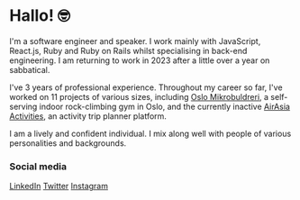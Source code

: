 # Hallo! 🤓

I'm a software engineer and speaker. I work mainly with JavaScript, React.js, Ruby and Ruby on Rails whilst specialising in back-end engineering. I am returning to work in 2023 after a little over a year on sabbatical.

I've 3 years of professional experience. Throughout my career so far, I've worked on 11 projects of various sizes, including [Oslo Mikrobuldreri](https://www.oslomikrobuldreri.no/), a self-serving indoor rock-climbing gym in Oslo, and the currently inactive [AirAsia Activities](https://www.airasia.com/activities/), an activity trip planner platform.

I am a lively and confident individual. I mix along well with people of various personalities and backgrounds.
### Social media
[LinkedIn](https://www.linkedin.com/in/aliilman/)
[Twitter](https://twitter.com/thealiilman)
[Instagram](https://instagram.com/thealiilman)

<!--
**thealiilman/thealiilman** is a ✨ _special_ ✨ repository because its `README.md` (this file) appears on your GitHub profile.

Here are some ideas to get you started:

- 🔭 I’m currently working on ...
- 🌱 I’m currently learning ...
- 👯 I’m looking to collaborate on ...
- 🤔 I’m looking for help with ...
- 💬 Ask me about ...
- 📫 How to reach me: ...
- 😄 Pronouns: ...
- ⚡ Fun fact: ...
-->
